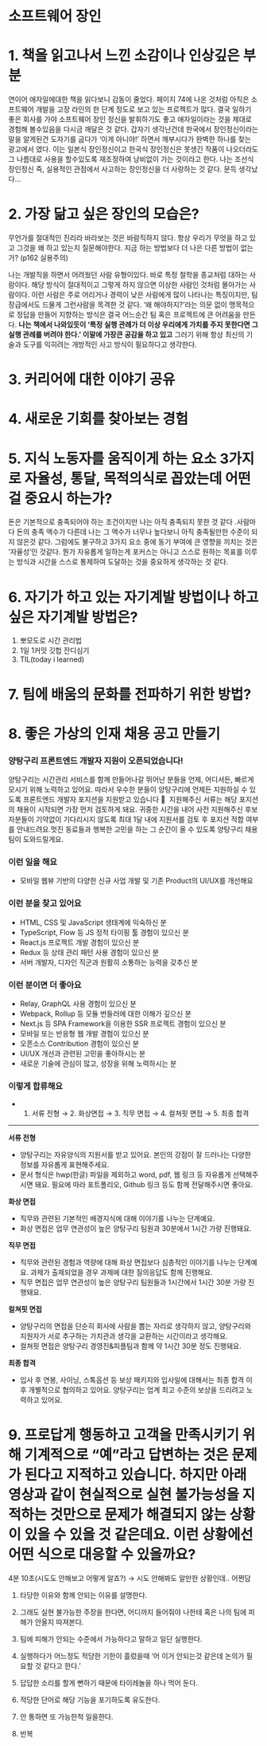 # 소프트웨어 장인

# 1. 책을 읽고나서 느낀 소감이나 인상깊은 부분

연이어 애자일에대한 책을 읽다보니 감동이 줄었다. 페이지 74에 나온 것처럼 아직은 소프트웨어 개발을 고장 라인의 한 단계 정도로 보고 있는 프로젝트가 많다. 결국 일하기 좋은 회사를 가야 소프트웨어 장인 정신을 발휘하기도 좋고 애자일이라는 것을 제대로 경험해 볼수있음을 다시금 깨달은 것 같다. 갑자기 생각난건데 한국에서 장인정신이라는 말을 알게된건 도자기를 굽다가 ‘이게 아니야!’ 하면서 깨부시다가 완벽한 하나를 찾는 광고에서 였다. 이는 일본식 장인정신이고 한국식 장인정신은 못생긴 작품이 나오더라도 그 나름대로 사용을 할수있도록 재조정하여 낭비없이 가는 것이라고 한다. 나는 조선식 장인정신 즉, 실용적인 관점에서 사고하는 장인정신을 더 사랑하는 것 같다. 문득 생각났다...

# 2. 가장 닮고 싶은 장인의 모습은?

무언가를 절대적인 진리라 바라보는 것은 바람직하지 않다. 항상 우리가 무엇을 하고 있고 그것을 왜 하고 있는지 질문해야한다. 지금 하는 방법보다 더 나은 다른 방법이 없는가? (p162 실용주의)

나는 개발직을 하면서 어려웠던 사람 유형이있다. 바로 특정 철학을 종교처럼 대하는 사람이다. 해당 방식이 절대적이고 그렇게 하지 않으면 이상한 사람인 것처럼 몰아가는 사람이다. 이런 사람은 주로 어리거나 경력이 낮은 사람에게 많이 나타나는 특징이지만, 팀장급에서도 드물게 그런사람을 목격한 것 같다. ‘왜 해야하지?’라는 의문 없이 맹목적으로 정답을 만들어 지향하는 방식은 결국 어느순간 팀 혹은 프로젝트에 큰 어려움을 만든다. **나는 책에서 나와있듯이 ‘특정 실행 관례가 더 이상 우리에게 가치를 주지 못한다면 그 실행 관례를 버려야 한다.’ 이말에 가장큰 공감을 하고 있고** 그러기 위해 항상 최신의 기술과 도구를 익히려는 개방적인 사고 방식이 필요하다고 생각한다.

# 3. 커리어에 대한 이야기 공유

# 4. 새로운 기회를 찾아보는 경험

# 5. 지식 노동자를 움직이게 하는 요소 3가지로 자율성, 통달, 목적의식로 꼽았는데 어떤걸 중요시 하는가?

돈은 기본적으로 충족되어야 하는 조건이지만 나는 아직 충족되지 못한 것 같다 .사람마다 돈의 충족 액수가 다른데 나는 그 액수가 너무나 높다보니 아직 충족될만한 수준이 되지 않은것 같다. 그럼에도 불구하고 3가지 요소 중에 동기 부여에 큰 영향을 끼치는 것은 ‘자율성’인 것같다. 뭔가 자유롭게 일하는게 포커스는 아니고 스스로 원하는 목표를 이루는 방식과 시간을 스스로 통제하여 도달하는 것을 중요하게 생각하는 것 같다.

# 6.  자기가 하고 있는 자기계발 방법이나 하고 싶은 자기계발 방법은?

1. 뽀모도로 시간 관리법
2. 1일 1커밋 깃헙 잔디심기
3. TIL(today i learned)

# 7. 팀에 배움의 문화를 전파하기 위한 방법?

# 8. 좋은 가상의 인재 채용 공고 만들기

### 양탕구리 프론트엔드 개발자 지원이 오픈되었습니다!

양탕구리는 시간관리 서비스를 함께 만들어나갈 뛰어난 분들을 언제, 어디서든, 빠르게 모시기 위해 노력하고 있어요. 따라서 우수한 분들이 양탕구리에 언제든 지원하실 수 있도록 프론트엔드 개발자 포지션을 지원받고 있습니다 🙂  지원해주신 서류는 해당 포지션의 채용이 시작되면 가장 먼저 검토하게 돼요. 귀중한 시간을 내어 사전 지원해주신 후보자분들이 기약없이 기다리시지 않도록 최대 1달 내에 지원서를 검토 후 포지션 적합 여부를 안내드려요.멋진 동료들과 행복한 고민을 하는 그 순간이 올 수 있도록 양탕구리 채용팀이 도와드릴게요.

### 이런 일을 해요

- 모바일 웹뷰 기반의 다양한 신규 사업 개발 및 기존 Product의 UI/UX를 개선해요

### 이런 분을 찾고 있어요

- HTML, CSS 및 JavaScript 생태계에 익숙하신 분
- TypeScript, Flow 등 JS 정적 타이핑 툴 경험이 있으신 분
- React.js 프로젝트 개발 경험이 있으신 분
- Redux 등 상태 관리 패턴 사용 경험이 있으신 분
- 서버 개발자, 디자인 직군과 원활히 소통하는 능력을 갖추신 분

### 이런 분이면 더 좋아요

- Relay, GraphQL 사용 경험이 있으신 분
- Webpack, Rollup 등 모듈 번들러에 대한 이해가 깊으신 분
- Next.js 등 SPA Framework을 이용한 SSR 프로젝트 경험이 있으신 분
- 모바일 또는 반응형 웹 개발 경험이 있으신 분
- 오픈소스 Contribution 경험이 있으신 분
- UI/UX 개선과 관련된 고민을 좋아하시는 분
- 새로운 기술에 관심이 많고, 성장을 위해 노력하시는 분

### 이렇게 합류해요

- 1. 서류 전형 → 2. 화상면접 → 3. 직무 면접 → 4. 컬쳐핏 면접 → 5. 최종 합격

---

**서류 전형**

- 양탕구리는 자유양식의 지원서를 받고 있어요. 본인의 강점이 잘 드러나는 다양한 정보를 자유롭게 표현해주세요.
- 문서 형식은 hwp(한글) 파일을 제외하고 word, pdf, 웹 링크 등 자유롭게 선택해주시면 돼요. 필요에 따라 포트폴리오, Github 링크 등도 함께 전달해주시면 좋아요.

**화상 면접**

- 직무와 관련된 기본적인 배경지식에 대해 이야기를 나누는 단계예요.
- 화상 면접은 업무 연관성이 높은 양탕구리 팀원과 30분에서 1시간 가량 진행돼요.

**직무 면접**

- 직무와 관련된 경험과 역량에 대해 화상 면접보다 심층적인 이야기를 나누는 단계예요. 과제가 출제되었을 경우 과제에 대한 질의응답도 함께 진행해요.
- 직무 면접은 업무 연관성이 높은 양탕구리 팀원들과 1시간에서 1시간 30분 가량 진행돼요.

**컬쳐핏 면접**

- 양탕구리의 면접을 단순히 회사에 사람을 뽑는 자리로 생각하지 않고, 양탕구리와 지원자가 서로 추구하는 가치관과 생각을 교환하는 시간이라고 생각해요.
- 컬쳐핏 면접은 양탕구리 경영진&피플팀과 함께 약 1시간 30분 정도 진행돼요.

**최종 합격**

- 입사 후 연봉, 사이닝, 스톡옵션 등 보상 패키지와 입사일에 대해서는 최종 합격 이후 개별적으로 협의하고 있어요. 양탕구리는 업계 최고 수준의 보상을 드리려고 노력하고 있어요.

# 9. 프로답게 행동하고 고객을 만족시키기 위해 기계적으로 “예”라고 답변하는 것은 문제가 된다고 지적하고 있습니다. 하지만 아래 영상과 같이 현실적으로 실현 불가능성을 지적하는 것만으로 문제가 해결되지 않는 상황이 있을 수 있을 것 같은데요. 이런 상황에선 어떤 식으로 대응할 수 있을까요?

4분 10초(시도도 안해보고 어떻게 알죠?) → 시도 안해봐도 알만한 상황인데.. 어쩐담
1. 타당한 이유와 함께 안되는 이유를 설명한다.

1. 그래도 실현 불가능한 주장을 한다면, 어디까지 들어줘야 나한테 혹은 나의 팀에 피해가 안올지 따져본다.
2. 팀에 피해가 안되는 수준에서 가능하다고 말하고 일단 실행한다.
3. 실행하다가 어느정도 적당한 기한이 흘렀을때 ‘어 이거 안되는것 같은데 논의가 필요할 것 같다고 한다.’
4. 답답한 소리를 할게 뻔하기 때문에 타이레놀을 하나 먹어 둔다.
5. 적당한 단어로 해당 기능을 포기하도록 유도한다.
6. 안 통하면 또 가능한척 일을한다.
7. 반복